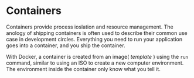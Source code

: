Containers
==========
Containers provide process ioslation and resource management. The anology of shipping containers is often used to describe
their common use case in development circles. Everything you need to run your application goes into a container, and you ship
the container.

With Docker, a container is created from an image( *template* ) using the `run` command, similar to using an ISO to create
a new computer environment. The environment inside the container only know what you tell it. 

